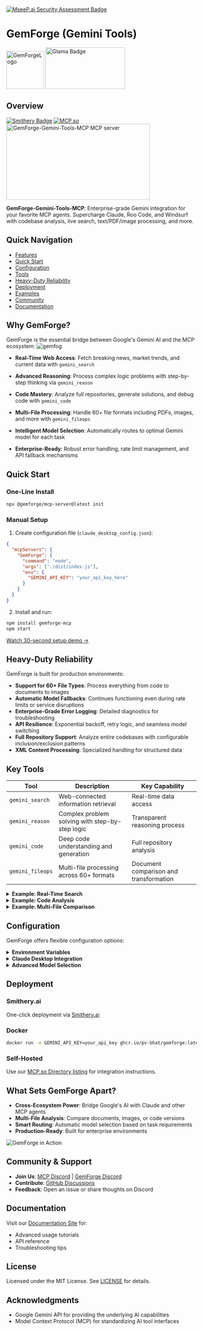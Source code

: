 [![MseeP.ai Security Assessment Badge](https://mseep.net/pr/pv-bhat-gemforge-mcp-badge.png)](https://mseep.ai/app/pv-bhat-gemforge-mcp)

# GemForge (Gemini Tools)
<img src="https://github.com/user-attachments/assets/8cee4293-b0e0-461f-a9d9-f750397aa2b5" alt="GemForgeLogo" width="100" height="100">

<img src="https://glama.ai/mcp/servers/@PV-Bhat/GemForge-MCP/badge" alt="Glama Badge" width="210" height="110">

## Overview

[![Smithery Badge](https://smithery.ai/badge/@PV-Bhat/gemforge-gemini-tools-mcp)](https://smithery.ai/server/@PV-Bhat/gemforge-gemini-tools-mcp)
[![MCP.so](https://img.shields.io/badge/MCP-Directory-blue)](https://mcp.so/server/gemforge-gemini-tools-mcp/PV-Bhat)
<a href="https://glama.ai/mcp/servers/@PV-Bhat/GemForge-MCP">
  <img width="380" height="200" src="https://glama.ai/mcp/servers/@PV-Bhat/GemForge-MCP/badge" alt="GemForge-Gemini-Tools-MCP MCP server" />
</a>


**GemForge-Gemini-Tools-MCP**: Enterprise-grade Gemini integration for your favorite MCP agents. Supercharge Claude, Roo Code, and Windsurf with codebase analysis, live search, text/PDF/image processing, and more.

## Quick Navigation

- [Features](#why-gemforge)
- [Quick Start](#quick-start)
- [Configuration](#configuration)
- [Tools](#key-tools)
- [Heavy-Duty Reliability](#heavy-duty-reliability)
- [Deployment](#deployment)
- [Examples](#examples)
- [Community](#community--support)
- [Documentation](#documentation)

## Why GemForge?

GemForge is the essential bridge between Google's Gemini AI and the MCP ecosystem:
![gemfog](https://github.com/user-attachments/assets/18cee069-d176-40c8-8ff9-3d643d918bc4)

- **Real-Time Web Access**: Fetch breaking news, market trends, and current data with `gemini_search`
- **Advanced Reasoning**: Process complex logic problems with step-by-step thinking via `gemini_reason`
- **Code Mastery**: Analyze full repositories, generate solutions, and debug code with `gemini_code`
- **Multi-File Processing**: Handle 60+ file formats including PDFs, images, and more with `gemini_fileops`

- **Intelligent Model Selection**: Automatically routes to optimal Gemini model for each task
  
- **Enterprise-Ready**: Robust error handling, rate limit management, and API fallback mechanisms

## Quick Start

### One-Line Install

```bash
npx @gemforge/mcp-server@latest init
```

### Manual Setup

1. Create configuration file (`claude_desktop_config.json`):

```json
{
  "mcpServers": {
    "GemForge": {
      "command": "node",
      "args": ["./dist/index.js"],
      "env": {
        "GEMINI_API_KEY": "your_api_key_here"
      }
    }
  }
}
```

2. Install and run:

```bash
npm install gemforge-mcp
npm start
```

[Watch 30-second setup demo →](https://www.youtube.com/your-demo-link)

## Heavy-Duty Reliability

GemForge is built for production environments:

- **Support for 60+ File Types**: Process everything from code to documents to images
- **Automatic Model Fallbacks**: Continues functioning even during rate limits or service disruptions
- **Enterprise-Grade Error Logging**: Detailed diagnostics for troubleshooting
- **API Resilience**: Exponential backoff, retry logic, and seamless model switching
- **Full Repository Support**: Analyze entire codebases with configurable inclusion/exclusion patterns
- **XML Content Processing**: Specialized handling for structured data

## Key Tools

| Tool | Description | Key Capability |
|------|-------------|----------------|
| `gemini_search` | Web-connected information retrieval | Real-time data access |
| `gemini_reason` | Complex problem solving with step-by-step logic | Transparent reasoning process |
| `gemini_code` | Deep code understanding and generation | Full repository analysis |
| `gemini_fileops` | Multi-file processing across 60+ formats | Document comparison and transformation |

<details>
<summary><strong>Example: Real-Time Search</strong></summary>

```json
{
  "toolName": "gemini_search",
  "toolParams": {
    "query": "Latest advancements in quantum computing",
    "enable_thinking": true
  }
}
```
</details>

<details>
<summary><strong>Example: Code Analysis</strong></summary>

```json
{
  "toolName": "gemini_code",
  "toolParams": {
    "question": "Identify improvements and new features",
    "directory_path": "path/to/project",
    "repomix_options": "--include \"**/*.js\" --no-gitignore"
  }
}
```
</details>

<details>
<summary><strong>Example: Multi-File Comparison</strong></summary>

```json
{
  "toolName": "gemini_fileops",
  "toolParams": {
    "file_path": ["contract_v1.pdf", "contract_v2.pdf"],
    "operation": "analyze",
    "instruction": "Compare these contract versions and extract all significant changes."
  }
}
```
</details>

## Configuration

GemForge offers flexible configuration options:

<details>
<summary><strong>Environment Variables</strong></summary>

```
GEMINI_API_KEY=your_api_key_here       # Required: Gemini API key
GEMINI_PAID_TIER=true                  # Optional: Set to true if using paid tier (better rate limits)
DEFAULT_MODEL_ID=gemini-2.5-pro        # Optional: Override default model selection
LOG_LEVEL=info                         # Optional: Set logging verbosity (debug, info, warn, error)
```
</details>

<details>
<summary><strong>Claude Desktop Integration</strong></summary>

```json
{
  "mcpServers": {
    "GemForge": {
      "command": "node",
      "args": ["./dist/index.js"],
      "env": {
        "GEMINI_API_KEY": "your_api_key_here"
      }
    }
  }
}
```
</details>

<details>
<summary><strong>Advanced Model Selection</strong></summary>

GemForge intelligently selects the best model for each task:
- `gemini_search`: Uses `gemini-2.5-flash` for speed and search integration
- `gemini_reason`: Uses `gemini-2.5-pro` for deep reasoning capabilities
- `gemini_code`: Uses `gemini-2.5-pro` for complex code understanding
- `gemini_fileops`: Selects between `gemini-2.0-flash-lite` or `gemini-1.5-pro` based on file size

Override with `model_id` parameter in any tool call or set `DEFAULT_MODEL_ID` environment variable.
</details>

## Deployment

### Smithery.ai
One-click deployment via [Smithery.ai](https://smithery.ai/server/@PV-Bhat/gemforge-gemini-tools-mcp)

### Docker
```bash
docker run -e GEMINI_API_KEY=your_api_key ghcr.io/pv-bhat/gemforge:latest
```

### Self-Hosted
Use our [MCP.so Directory listing](https://mcp.so/server/gemforge-gemini-tools-mcp/PV-Bhat) for integration instructions.

## What Sets GemForge Apart?

- **Cross-Ecosystem Power**: Bridge Google's AI with Claude and other MCP agents
- **Multi-File Analysis**: Compare documents, images, or code versions
- **Smart Routing**: Automatic model selection based on task requirements
- **Production-Ready**: Built for enterprise environments

![GemForge in Action](docs/assets/gemforge-demo.gif)

## Community & Support

- **Join Us**: [MCP Discord](https://discord.me/mcp) | [GemForge Discord](https://discord.gg/your-invite-link)
- **Contribute**: [GitHub Discussions](https://github.com/your-username/GemForge/discussions)
- **Feedback**: Open an issue or share thoughts on Discord

## Documentation

Visit our [Documentation Site](https://your-username.github.io/GemForge) for:
- Advanced usage tutorials
- API reference
- Troubleshooting tips

## License

Licensed under the MIT License. See [LICENSE](LICENSE) for details.

## Acknowledgments
- Google Gemini API for providing the underlying AI capabilities
- Model Context Protocol (MCP) for standardizing AI tool interfaces

